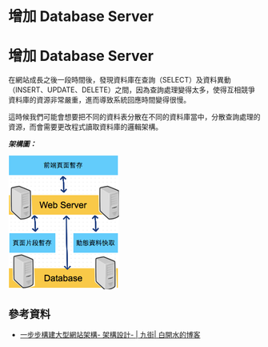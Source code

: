 # 增加 Database Server

# 增加 Database Server

在網站成長之後一段時間後，發現資料庫在查詢（SELECT）及資料異動（INSERT、UPDATE、DELETE）之間，因為查詢處理變得太多，使得互相競爭資料庫的資源非常嚴重，進而導致系統回應時間變得很慢。

這時候我們可能會想要把不同的資料表分散在不同的資料庫當中，分散查詢處理的資源，而會需要更改程式讀取資料庫的邏輯架構。

***架構圖：***

![](img/efe8e206.png)

## 參考資料

*   [一步步構建大型網站架構- 架構設計- | 九街| 白開水的博客](http://www.9streets.cn/art-php-489.html)